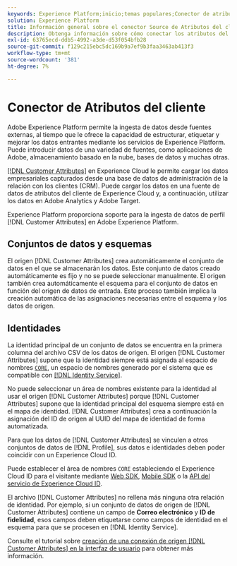 ```yaml
---
keywords: Experience Platform;inicio;temas populares;Conector de atributos del cliente
solution: Experience Platform
title: Información general sobre el conector Source de Atributos del cliente
description: Obtenga información sobre cómo conectar los atributos del cliente a Adobe Experience Platform mediante API o la interfaz de usuario
exl-id: 63765ecd-ddb5-4992-a3de-d53f054bfb28
source-git-commit: f129c215ebc5dc169b9a7ef9b3faa3463ab413f3
workflow-type: tm+mt
source-wordcount: '381'
ht-degree: 7%

---
```


# Conector de Atributos del cliente

Adobe Experience Platform permite la ingesta de datos desde fuentes externas, al tiempo que le ofrece la capacidad de estructurar, etiquetar y mejorar los datos entrantes mediante los servicios de Experience Platform. Puede introducir datos de una variedad de fuentes, como aplicaciones de Adobe, almacenamiento basado en la nube, bases de datos y muchas otras.

[[!DNL Customer Attributes]](https://experienceleague.adobe.com/docs/core-services/interface/services/customer-attributes/attributes.html?lang=es) en Experience Cloud le permite cargar los datos empresariales capturados desde una base de datos de administración de la relación con los clientes (CRM). Puede cargar los datos en una fuente de datos de atributos del cliente de Experience Cloud y, a continuación, utilizar los datos en Adobe Analytics y Adobe Target.

Experience Platform proporciona soporte para la ingesta de datos de perfil [!DNL Customer Attributes] en Adobe Experience Platform.

## Conjuntos de datos y esquemas

El origen [!DNL Customer Attributes] crea automáticamente el conjunto de datos en el que se almacenarán los datos. Este conjunto de datos creado automáticamente es fijo y no se puede seleccionar manualmente. El origen también crea automáticamente el esquema para el conjunto de datos en función del origen de datos de entrada. Este proceso también implica la creación automática de las asignaciones necesarias entre el esquema y los datos de origen.

## Identidades

La identidad principal de un conjunto de datos se encuentra en la primera columna del archivo CSV de los datos de origen. El origen [!DNL Customer Attributes] supone que la identidad siempre está asignada al espacio de nombres [`CORE`](../../../identity-service/features/namespaces.md), un espacio de nombres generado por el sistema que es compatible con [[!DNL Identity Service]](../../../identity-service/home.md).

No puede seleccionar un área de nombres existente para la identidad al usar el origen [!DNL Customer Attributes] porque [!DNL Customer Attributes] supone que la identidad principal del esquema siempre está en el mapa de identidad. [!DNL Customer Attributes] crea a continuación la asignación del ID de origen al UUID del mapa de identidad de forma automatizada.

Para que los datos de [!DNL Customer Attributes] se vinculen a otros conjuntos de datos de [!DNL Profile], sus datos e identidades deben poder coincidir con un Experience Cloud ID.

Puede establecer el área de nombres `CORE` estableciendo el Experience Cloud ID para el visitante mediante [Web SDK](/help/web-sdk/identity/overview.md), [Mobile SDK](https://developer.adobe.com/client-sdks/documentation/mobile-core/identity/) o la [API del servicio de Experience Cloud ID](https://experienceleague.adobe.com/docs/id-service/using/intro/overview.html?lang=es).

El archivo [!DNL Customer Attributes] no rellena más ninguna otra relación de identidad. Por ejemplo, si un conjunto de datos de origen de [!DNL Customer Attributes] contiene un campo de **Correo electrónico** y **ID de fidelidad**, esos campos deben etiquetarse como campos de identidad en el esquema para que se procesen en [!DNL Identity Service].

Consulte el tutorial sobre [creación de una conexión de origen [!DNL Customer Attributes] en la interfaz de usuario](../../tutorials/ui/create/adobe-applications/customer-attributes.md) para obtener más información.
